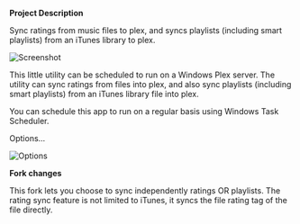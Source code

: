 **Project Description**

Sync ratings from music files to plex, and syncs playlists (including smart playlists) from an iTunes library to plex.

![Screenshot](https://raw.githubusercontent.com/vbtrek/vbtrek.github.io/master/docs/plexratingssync1.png)

This little utility can be scheduled to run on a Windows Plex server. The utility can sync ratings from files into plex, and also sync playlists (including smart playlists) from an iTunes library file into plex.

You can schedule this app to run on a regular basis using Windows Task Scheduler.

Options...

![Options](https://raw.githubusercontent.com/vbtrek/vbtrek.github.io/master/docs/plexratingssync2.png)

**Fork changes**

This fork lets you choose to sync independently ratings OR playlists.
The rating sync feature is not limited to iTunes, it syncs the file rating tag of the file directly.
